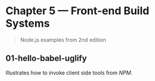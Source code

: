 # Chapter 5 &mdash; Front-end Build Systems
> Node.js examples from 2nd edition

## 01-hello-babel-uglify
Illustrates how to invoke client side tools from *NPM*.
